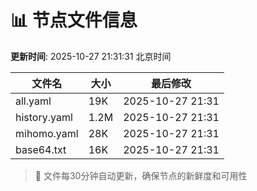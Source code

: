 # 📊 节点文件信息

**更新时间**: 2025-10-27 21:31:31 北京时间

| 文件名 | 大小 | 最后修改 |
|--------|------|----------|
| all.yaml | 19K | 2025-10-27 21:31 |
| history.yaml | 1.2M | 2025-10-27 21:31 |
| mihomo.yaml | 28K | 2025-10-27 21:31 |
| base64.txt | 16K | 2025-10-27 21:31 |

> 🔄 文件每30分钟自动更新，确保节点的新鲜度和可用性
